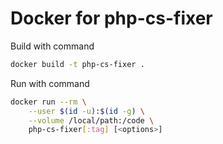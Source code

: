 # Docker for php-cs-fixer

Build with command

```bash
docker build -t php-cs-fixer .
```

Run with command

```bash
docker run --rm \
    --user $(id -u):$(id -g) \
    --volume /local/path:/code \
    php-cs-fixer[:tag] [<options>]
```
